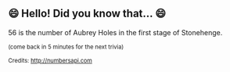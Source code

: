 ## 😄 Hello! Did you know that... 😄
56 is the number of Aubrey Holes in the first stage of Stonehenge.

<sup>(come back in 5 minutes for the next trivia)</sup>


<sup>Credits: http://numbersapi.com</sup>
